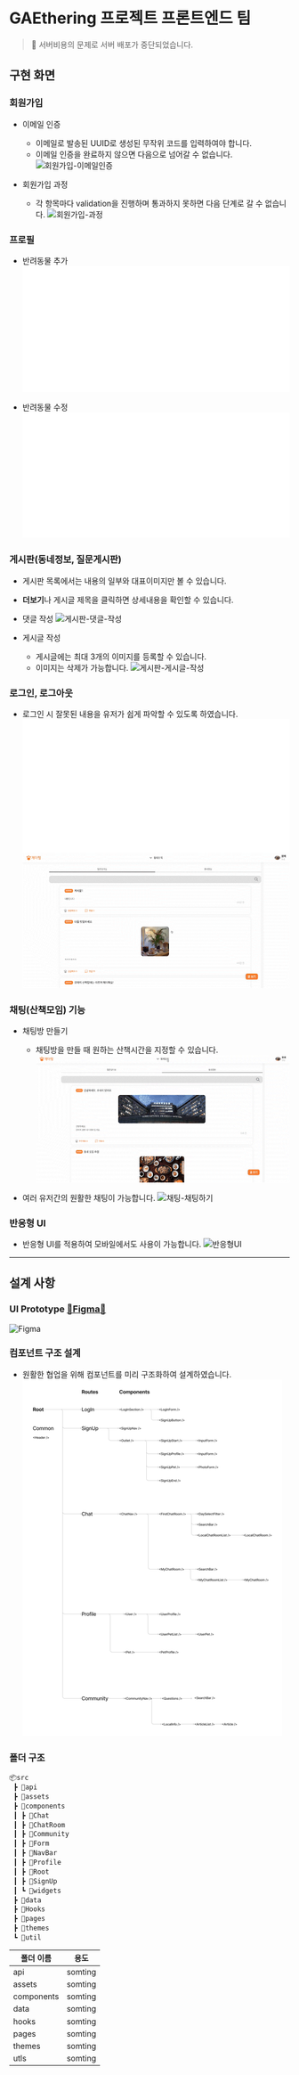 # GAEthering 프로젝트 프론트엔드 팀

> 🥲 서버비용의 문제로 서버 배포가 중단되었습니다.

## 구현 화면

### 회원가입

- 이메일 인증

  - 이메일로 발송된 UUID로 생성된 무작위 코드를 입력하여야 합니다.
  - 이메일 인증을 완료하지 않으면 다음으로 넘어갈 수 없습니다.
    ![회원가입-이메일인증](./readme/1.%ED%9A%8C%EC%9B%90%EA%B0%80%EC%9E%85-%EC%9D%B4%EB%A9%94%EC%9D%BC%EC%9D%B8%EC%A6%9D.gif)

- 회원가입 과정
  - 각 항목마다 validation을 진행하며 통과하지 못하면 다음 단계로 갈 수 없습니다.
    ![회원가입-과정](./readme/2.%ED%9A%8C%EC%9B%90%EA%B0%80%EC%9E%85-rhkwjd.gif)

### 프로필

- 반려동물 추가
  ![프로필-반려동물-추가](./readme/3.%ED%94%84%EB%A1%9C%ED%95%84-add-pet.gif)

- 반려동물 수정
  ![프로필-반려동물-수정](./readme/4.%ED%94%84%EB%A1%9C%ED%95%84-edit-pet.gif)

### 게시판(동네정보, 질문게시판)

- 게시판 목록에서는 내용의 일부와 대표이미지만 볼 수 있습니다.
- **더보기**나 게시글 제목을 클릭하면 상세내용을 확인할 수 있습니다.

- 댓글 작성
  ![게시판-댓글-작성](./readme/5.%EA%B2%8C%EC%8B%9C%ED%8C%90_comment.gif)

- 게시글 작성
  - 게시글에는 최대 3개의 이미지를 등록할 수 있습니다.
  - 이미지는 삭제가 가능합니다.
    ![게시판-게시글-작성](./readme/6.%EA%B2%8C%EC%8B%9C%ED%8C%90-add.gif)

### 로그인, 로그아웃

- 로그인 시 잘못된 내용을 유저가 쉽게 파악할 수 있도록 하였습니다.
  ![로그인](./readme/7.log-in.gif)
  ![로그아웃](./readme/8.log-out.gif)

### 채팅(산책모임) 기능

- 채팅방 만들기

  - 채팅방을 만들 때 원하는 산책시간을 지정할 수 있습니다.
    ![채팅-채팅방-만들기](./readme/9.%EC%B1%84%ED%8C%85%EB%B0%A9-add.gif)

- 여러 유저간의 원활한 채팅이 가능합니다.
  ![채팅-채팅하기](./readme/10.%EC%B1%84%ED%8C%85%EB%B0%A9-chat.gif)

### 반응형 UI

- 반응형 UI를 적용하여 모바일에서도 사용이 가능합니다.
  ![반응형UI](./readme/11.%EB%B0%98%EC%9D%91%ED%98%95.gif)

---

## 설계 사항

### UI Prototype [🔗Figma🎨](https://www.figma.com/file/AHNY7fBcHgAllLdICGGoO9/GAEthering?node-id=0%3A1&t=WEimQyz3wO5P4bN4-1)

![Figma](./readme/Figma.png)

### 컴포넌트 구조 설계

- 원활한 협업을 위해 컴포넌트를 미리 구조화하여 설계하였습니다.
  ![컴포넌트](./readme/Components.png)

### 폴더 구조

```bash
📦src
 ┣ 📂api
 ┣ 📂assets
 ┣ 📂components
 ┃ ┣ 📂Chat
 ┃ ┣ 📂ChatRoom
 ┃ ┣ 📂Community
 ┃ ┣ 📂Form
 ┃ ┣ 📂NavBar
 ┃ ┣ 📂Profile
 ┃ ┣ 📂Root
 ┃ ┣ 📂SignUp
 ┃ ┗ 📂widgets
 ┣ 📂data
 ┣ 📂Hooks
 ┣ 📂pages
 ┣ 📂themes
 ┗ 📂util
```

| 폴더 이름  | 용도    |
| ---------- | ------- |
| api        | somting |
| assets     | somting |
| components | somting |
| data       | somting |
| hooks      | somting |
| pages      | somting |
| themes     | somting |
| utls       | somting |

